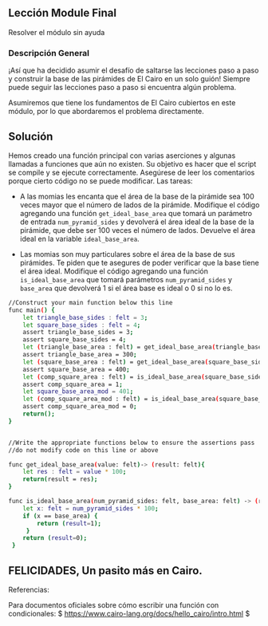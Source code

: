 ## Lección Module Final

Resolver el módulo sin ayuda

### Descripción General

¡Así que ha decidido asumir el desafío de saltarse las lecciones paso a paso y construir la base de las pirámides de El Cairo en un solo guión! Siempre puede seguir las lecciones paso a paso si encuentra algún problema.

Asumiremos que tiene los fundamentos de El Cairo cubiertos en este módulo, por lo que abordaremos el problema directamente.

## Solución

Hemos creado una función principal con varias aserciones y algunas llamadas a funciones que aún no existen. Su objetivo es hacer que el script se compile y se ejecute correctamente. Asegúrese de leer los comentarios porque cierto código no se puede modificar. Las tareas:

* A  las momias les encanta que el área de la base de la pirámide sea 100 veces mayor que el número de lados de la pirámide. Modifique el código agregando una función `get_ideal_base_area` que tomará un parámetro de entrada `num_pyramid_sides` y devolverá el área ideal de la base de la pirámide, que debe ser 100 veces el número de lados. Devuelve el área ideal en la variable `ideal_base_area`.

* Las momias son muy particulares sobre el área de la base de sus pirámides. Te piden que te asegures de poder verificar que la base tiene el área ideal. Modifique el código agregando una función `is_ideal_base_area` que tomará parámetros `num_pyramid_sides` y `base_area` que devolverá 1 si el área base es ideal o 0 si no lo es.

```bash
//Construct your main function below this line
func main() {
    let triangle_base_sides : felt = 3;
    let square_base_sides : felt = 4;
    assert triangle_base_sides = 3;
    assert square_base_sides = 4;
    let (triangle_base_area : felt) = get_ideal_base_area(triangle_base_sides);
    assert triangle_base_area = 300;
    let (square_base_area : felt) = get_ideal_base_area(square_base_sides);
    assert square_base_area = 400;
    let (comp_square_area : felt) = is_ideal_base_area(square_base_sides,square_base_area);
    assert comp_square_area = 1;
    let square_base_area_mod = 401;
    let (comp_square_area_mod : felt) = is_ideal_base_area(square_base_sides,square_base_area_mod);
    assert comp_square_area_mod = 0;
    return();
}


//Write the appropriate functions below to ensure the assertions pass
//do not modify code on this line or above

func get_ideal_base_area(value: felt)-> (result: felt){
    let res : felt = value * 100;
    return(result = res);
}

func is_ideal_base_area(num_pyramid_sides: felt, base_area: felt) -> (result: felt){
    let x: felt = num_pyramid_sides * 100;
    if (x == base_area) {
        return (result=1);
     }
    return (result=0);
 } 
 ```

 ## FELICIDADES, Un pasito más en Cairo.

Referencias:

Para documentos oficiales sobre cómo escribir una función con condicionales: $  https://www.cairo-lang.org/docs/hello_cairo/intro.html $ ﻿


